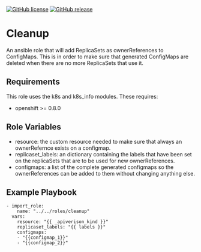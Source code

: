 [![GitHub license](https://img.shields.io/github/license/Shalucik/cleanup_role)](https://github.com/Shalucik/cleanup_role/blob/main/LICENSE)
[![GitHub release](https://img.shields.io/github/release/Shalucik/cleanup_role.svg)](https://github.com/Shalucik/cleanup_role/releases)

# Cleanup

An ansible role that will add ReplicaSets as ownerReferences to ConfigMaps. 
This is in order to make sure that generated ConfigMaps are deleted when there are no more ReplicaSets that use it.

## Requirements

This role uses the k8s and k8s_info modules.
These requires:
- openshift >= 0.8.0

## Role Variables

- resource: the custom resource needed to make sure that always an ownerRefernce exists on a configmap.
- replicaset_labels: an dictionary containing the labels that have been set on the replicaSets that are to be used for new ownerReferences.
- configmaps: a list of the complete generated configmaps so the ownerReferences can be added to them without changing anything else.

## Example Playbook

    - import_role:
        name: "../../roles/cleanup"
      vars:
        resource: "{{ _apiverison_kind }}"
        replicaset_labels: "{{ labels }}"
        configmaps:
        - "{{configmap_1}}"
        - "{{configmap_2}}"
